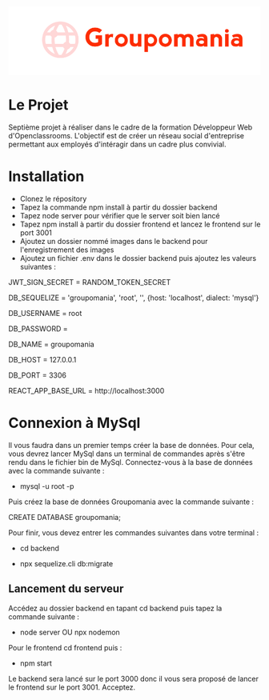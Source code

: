 ![Groupomania](/frontend/src/assets/icon-left-font.png)

# Le Projet
Septième projet à réaliser dans le cadre de la formation Développeur Web d'Openclassrooms. L'objectif est de créer un réseau social d'entreprise permettant aux employés d'intéragir dans un cadre plus convivial.

# Installation 
- Clonez le répository
- Tapez la commande npm install à partir du dossier backend
- Tapez node server pour vérifier que le server soit bien lancé
- Tapez npm install à partir du dossier frontend et lancez le frontend sur le port 3001
- Ajoutez un dossier nommé images dans le backend pour l'enregistrement des images
- Ajoutez un fichier .env dans le dossier backend puis ajoutez les valeurs suivantes : 
  
JWT_SIGN_SECRET = RANDOM_TOKEN_SECRET

DB_SEQUELIZE = 'groupomania', 'root', '', {host: 'localhost', dialect: 'mysql'}

DB_USERNAME = root

DB_PASSWORD =

DB_NAME = groupomania

DB_HOST = 127.0.0.1

DB_PORT = 3306

REACT_APP_BASE_URL = http://localhost:3000

# Connexion à MySql
Il vous faudra dans un premier temps créer la base de données.
Pour cela, vous devrez lancer MySql dans un terminal de commandes après s'être rendu dans le fichier bin de MySql.
Connectez-vous à la base de données avec la commande suivante :

- mysql -u root -p

Puis créez la base de données Groupomania avec la commande suivante :

CREATE DATABASE groupomania;

Pour finir, vous devez entrer les commandes suivantes dans votre terminal : 

- cd backend

- npx sequelize.cli db:migrate

## Lancement du serveur
Accédez au dossier backend en tapant cd backend puis tapez la commande suivante :

- node server OU npx nodemon

Pour le frontend cd frontend puis :

- npm start

Le backend sera lancé sur le port 3000 donc il vous sera proposé de lancer le frontend sur le port 3001. Acceptez.





